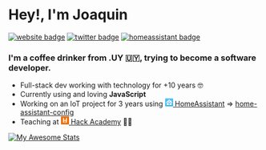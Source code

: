 # Hey!, I'm Joaquin

[![website badge](https://img.shields.io/badge/website-joaquinbeceiro.com.uy-red?style=flat-square)](https://joaquinbeceiro.com.uy)
[![twitter badge](https://img.shields.io/badge/twitter-@juacobeceiro-blue?style=flat-square&logo=twitter)](https://twitter.com/juacobeceiro)
[![homeassistant badge](https://img.shields.io/badge/HomeAssistant-HomeAssistantConfig-green?style=flat-square&logo=home%20assistant)](https://github.com/JoaquinBeceiro/home-assistant-config)


### I'm a coffee drinker from **.UY** :uruguay:, trying to become a software developer.

- Full-stack dev working with technology for +10 years :nerd_face:
- Currently using and loving **JavaScript**
- Working on an IoT project for 3 years using [![Home Assistant logo](https://raw.githubusercontent.com/JoaquinBeceiro/JoaquinBeceiro/master/homeassistant-logo.png) HomeAssistant](https://github.com/home-assistant) => [home-assistant-config](https://github.com/JoaquinBeceiro/home-assistant-config)
- Teaching at [![Hack Academy logo](https://raw.githubusercontent.com/JoaquinBeceiro/JoaquinBeceiro/master/hack-logo.png) Hack Academy](https://ha.dev) :man_teacher:


[![My Awesome Stats](https://awesome-github-stats.azurewebsites.net/user-stats/joaquinbeceiro?cardType=level&theme=github-dark)](https://git.io/awesome-stats-card)
